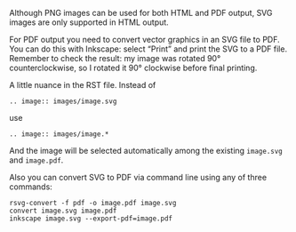 Although PNG images can be used for both HTML and PDF output,
SVG images are only supported in HTML output.

For PDF output you need to convert vector graphics in an SVG file to PDF.
You can do this with Inkscape: select “Print” and print the SVG to a PDF file.
Remember to check the result: my image was rotated 90° counterclockwise,
so I rotated it 90° clockwise before final printing.

A little nuance in the RST file. Instead of

    .. image:: images/image.svg

use

    .. image:: images/image.*

And the image will be selected automatically among the existing `image.svg` and `image.pdf`.


Also you can convert SVG to PDF via command line using any of three commands:

    rsvg-convert -f pdf -o image.pdf image.svg
    convert image.svg image.pdf
    inkscape image.svg --export-pdf=image.pdf
